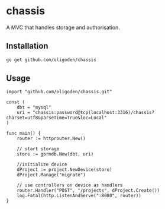 # chassis
A MVC that handles storage and authorisation.

## Installation

```bash
go get github.com/oligoden/chassis
```

## Usage

```golang
import "github.com/oligoden/chassis.git"

const (
	dbt = "mysql"
	uri = "chassis:password@tcp(localhost:3316)/chassis?charset=utf8&parseTime=True&loc=Local"
)

func main() {
    router := httprouter.New()
    
    // start storage
    store := gormdb.New(dbt, uri)

    //initialize device
	dProject := project.NewDevice(store)
    dProject.Manage("migrate")
    
    // use controllers on device as handlers
    router.Handler("POST", "/projects", dProject.Create())
    log.Fatal(http.ListenAndServe(":8080", router))
}
```